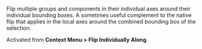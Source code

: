 Flip multiple groups and components in their individual axes around their individual bounding boxes.
A sometimes useful complement to the native flip that applies in the local axes
around the combined bounding box of the selection.

Activated from **Context Menu > Flip Individually Along**.
